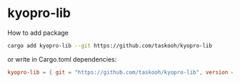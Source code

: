 # kyopro-lib

How to add package

```bash
cargo add kyopro-lib --git https://github.com/taskooh/kyopro-lib
```

or write in Cargo.toml dependencies:

```toml
kyopro-lib = { git = "https://github.com/taskooh/kyopro-lib", version = "0.1.1" }
```
